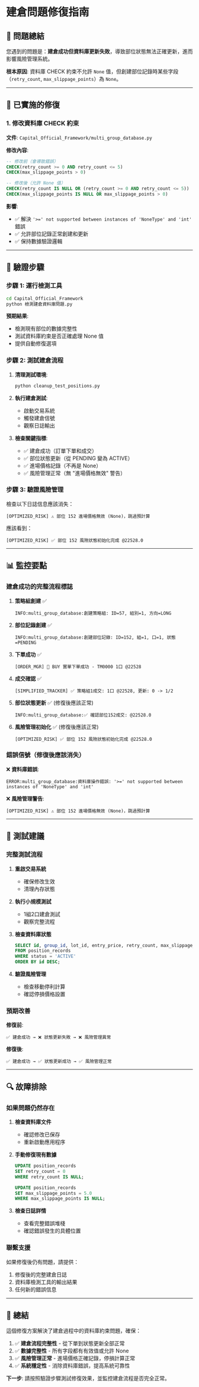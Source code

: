 # 建倉問題修復指南

## 🎯 問題總結

您遇到的問題是：**建倉成功但資料庫更新失敗**，導致部位狀態無法正確更新，進而影響風險管理系統。

**根本原因**: 資料庫 CHECK 約束不允許 `None` 值，但創建部位記錄時某些字段（`retry_count`, `max_slippage_points`）為 `None`。

---

## 🔧 已實施的修復

### 1. 修改資料庫 CHECK 約束

**文件**: `Capital_Official_Framework/multi_group_database.py`

**修改內容**:
```sql
-- 修改前（會導致錯誤）
CHECK(retry_count >= 0 AND retry_count <= 5)
CHECK(max_slippage_points > 0)

-- 修改後（允許 None 值）
CHECK(retry_count IS NULL OR (retry_count >= 0 AND retry_count <= 5))
CHECK(max_slippage_points IS NULL OR max_slippage_points > 0)
```

**影響**: 
- ✅ 解決 `'>=' not supported between instances of 'NoneType' and 'int'` 錯誤
- ✅ 允許部位記錄正常創建和更新
- ✅ 保持數據驗證邏輯

---

## 🧪 驗證步驟

### 步驟 1: 運行檢測工具

```bash
cd Capital_Official_Framework
python 檢測建倉資料庫問題.py
```

**預期結果**:
- 檢測現有部位的數據完整性
- 測試資料庫約束是否正確處理 None 值
- 提供自動修復選項

### 步驟 2: 測試建倉流程

1. **清理測試環境**:
   ```bash
   python cleanup_test_positions.py
   ```

2. **執行建倉測試**:
   - 啟動交易系統
   - 觸發建倉信號
   - 觀察日誌輸出

3. **檢查關鍵指標**:
   - ✅ 建倉成功（訂單下單和成交）
   - ✅ 部位狀態更新（從 PENDING 變為 ACTIVE）
   - ✅ 進場價格記錄（不再是 None）
   - ✅ 風險管理正常（無 "進場價格無效" 警告）

### 步驟 3: 驗證風險管理

檢查以下日誌信息應該消失：
```
[OPTIMIZED_RISK] ⚠️ 部位 152 進場價格無效 (None)，跳過預計算
```

應該看到：
```
[OPTIMIZED_RISK] ✅ 部位 152 風險狀態初始化完成 @22528.0
```

---

## 📊 監控要點

### 建倉成功的完整流程標誌

1. **策略組創建** ✅
   ```
   INFO:multi_group_database:創建策略組: ID=57, 組別=1, 方向=LONG
   ```

2. **部位記錄創建** ✅
   ```
   INFO:multi_group_database:創建部位記錄: ID=152, 組=1, 口=1, 狀態=PENDING
   ```

3. **下單成功** ✅
   ```
   [ORDER_MGR] 🚀 BUY 實單下單成功 - TM0000 1口 @22528
   ```

4. **成交確認** ✅
   ```
   [SIMPLIFIED_TRACKER] ✅ 策略組1成交: 1口 @22528, 更新: 0 -> 1/2
   ```

5. **部位狀態更新** ✅ (修復後應該正常)
   ```
   INFO:multi_group_database:✅ 確認部位152成交: @22528.0
   ```

6. **風險管理初始化** ✅ (修復後應該正常)
   ```
   [OPTIMIZED_RISK] ✅ 部位 152 風險狀態初始化完成 @22528.0
   ```

### 錯誤信號（修復後應該消失）

❌ **資料庫錯誤**:
```
ERROR:multi_group_database:資料庫操作錯誤: '>=' not supported between instances of 'NoneType' and 'int'
```

❌ **風險管理警告**:
```
[OPTIMIZED_RISK] ⚠️ 部位 152 進場價格無效 (None)，跳過預計算
```

---

## 🚀 測試建議

### 完整測試流程

1. **重啟交易系統**
   - 確保修改生效
   - 清理內存狀態

2. **執行小規模測試**
   - 1組2口建倉測試
   - 觀察完整流程

3. **檢查資料庫狀態**
   ```sql
   SELECT id, group_id, lot_id, entry_price, retry_count, max_slippage_points, status
   FROM position_records 
   WHERE status = 'ACTIVE'
   ORDER BY id DESC;
   ```

4. **驗證風險管理**
   - 檢查移動停利計算
   - 確認停損價格設置

### 預期改善

**修復前**:
```
✅ 建倉成功 → ❌ 狀態更新失敗 → ❌ 風險管理異常
```

**修復後**:
```
✅ 建倉成功 → ✅ 狀態更新成功 → ✅ 風險管理正常
```

---

## 🔍 故障排除

### 如果問題仍然存在

1. **檢查資料庫文件**
   - 確認修改已保存
   - 重新啟動應用程序

2. **手動修復現有數據**
   ```sql
   UPDATE position_records 
   SET retry_count = 0 
   WHERE retry_count IS NULL;
   
   UPDATE position_records 
   SET max_slippage_points = 5.0 
   WHERE max_slippage_points IS NULL;
   ```

3. **檢查日誌詳情**
   - 查看完整錯誤堆棧
   - 確認錯誤發生的具體位置

### 聯繫支援

如果修復後仍有問題，請提供：
1. 修復後的完整建倉日誌
2. 資料庫檢測工具的輸出結果
3. 任何新的錯誤信息

---

## 📝 總結

這個修復方案解決了建倉過程中的資料庫約束問題，確保：

1. ✅ **建倉流程完整性** - 從下單到狀態更新全部正常
2. ✅ **數據完整性** - 所有字段都有有效值或允許 None
3. ✅ **風險管理正常** - 進場價格正確記錄，停損計算正常
4. ✅ **系統穩定性** - 消除資料庫錯誤，提高系統可靠性

**下一步**: 請按照驗證步驟測試修復效果，並監控建倉流程是否完全正常。
